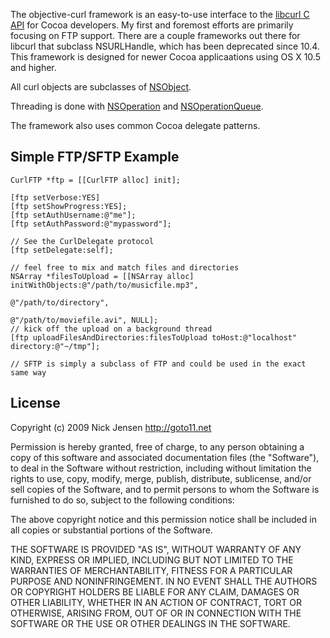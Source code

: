 The objective-curl framework is an easy-to-use interface to the [libcurl C API](http://curl.haxx.se/libcurl/c/) for Cocoa developers. My first and foremost efforts are primarily focusing on FTP support. There are a couple frameworks out there for libcurl that subclass NSURLHandle, which has been deprecated since 10.4. This framework is designed for newer Cocoa applicaations using OS X 10.5 and higher. 

All curl objects are subclasses of  [NSObject](http://developer.apple.com/mac/library/documentation/cocoa/reference/Foundation/Classes/NSObject_Class/Reference/Reference.html).

Threading is done with  [NSOperation](http://developer.apple.com/mac/library/DOCUMENTATION/Cocoa/Reference/NSOperation_class/Reference/Reference.html) and [NSOperationQueue](http://developer.apple.com/mac/library/DOCUMENTATION/Cocoa/Reference/NSOperationQueue_class/Reference/Reference.html#//apple_ref/occ/cl/NSOperationQueue).

The framework also uses common Cocoa delegate patterns.

## Simple FTP/SFTP Example

    CurlFTP *ftp = [[CurlFTP alloc] init];

    [ftp setVerbose:YES]
    [ftp setShowProgress:YES];
    [ftp setAuthUsername:@"me"];
    [ftp setAuthPassword:@"mypassword"];
    
    // See the CurlDelegate protocol
    [ftp setDelegate:self];
    
    // feel free to mix and match files and directories
    NSArray *filesToUpload = [[NSArray alloc] initWithObjects:@"/path/to/musicfile.mp3", 
                                                              @"/path/to/directory", 
                                                              @"/path/to/moviefile.avi", NULL];
    // kick off the upload on a background thread
    [ftp uploadFilesAndDirectories:filesToUpload toHost:@"localhost" directory:@"~/tmp"];
    
    // SFTP is simply a subclass of FTP and could be used in the exact same way

## License
Copyright (c) 2009 Nick Jensen <http://goto11.net>

Permission is hereby granted, free of charge, to any person obtaining a copy
of this software and associated documentation files (the "Software"), to deal
in the Software without restriction, including without limitation the rights
to use, copy, modify, merge, publish, distribute, sublicense, and/or sell
copies of the Software, and to permit persons to whom the Software is
furnished to do so, subject to the following conditions:

The above copyright notice and this permission notice shall be included in
all copies or substantial portions of the Software.

THE SOFTWARE IS PROVIDED "AS IS", WITHOUT WARRANTY OF ANY KIND, EXPRESS OR
IMPLIED, INCLUDING BUT NOT LIMITED TO THE WARRANTIES OF MERCHANTABILITY,
FITNESS FOR A PARTICULAR PURPOSE AND NONINFRINGEMENT. IN NO EVENT SHALL THE
AUTHORS OR COPYRIGHT HOLDERS BE LIABLE FOR ANY CLAIM, DAMAGES OR OTHER
LIABILITY, WHETHER IN AN ACTION OF CONTRACT, TORT OR OTHERWISE, ARISING FROM,
OUT OF OR IN CONNECTION WITH THE SOFTWARE OR THE USE OR OTHER DEALINGS IN
THE SOFTWARE.